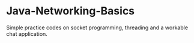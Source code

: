 # Java-Networking-Basics
Simple practice codes on socket programming, threading and a workable chat application.
